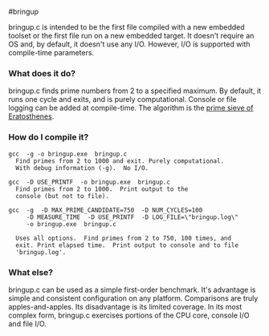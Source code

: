 #bringup

bringup.c is intended to be the first file compiled with a new embedded toolset
or the first file run on a new embedded target.  It doesn't require an OS and,
by default, it doesn't use any I/O.  However, I/O is supported with 
compile-time parameters.

### What does it do?
bringup.c finds prime numbers from 2 to a specified maximum.  By default, it
runs one cycle and exits, and is purely computational.  Console or file 
logging can be added at compile-time.  The algorithm is the 
[prime sieve of Eratosthenes](http://en.wikipedia.org/wiki/Sieve_of_eratosthenes).

### How do I compile it?

    gcc  -g -o bringup.exe  bringup.c
      Find primes from 2 to 1000 and exit. Purely computational.  
      With debug information (-g).  No I/O.

    gcc  -D USE_PRINTF  -o bringup.exe  bringup.c
      Find primes from 2 to 1000.  Print output to the 
      console (but not to file).  
    
    gcc  -g  -D MAX_PRIME_CANDIDATE=750  -D NUM_CYCLES=100  
         -D MEASURE_TIME  -D USE_PRINTF  -D LOG_FILE=\"bringup.log\"
         -o bringup.exe  bringup.c

      Uses all options.  Find primes from 2 to 750, 100 times, and
      exit. Print elapsed time.  Print output to console and to file 
      'bringup.log'.

### What else?
bringup.c can be used as a simple first-order benchmark.  It's advantage is
simple and consistent configuration on any platform.  Comparisons are truly
apples-and-apples.  Its disadvantage is its limited coverage.  In its most
complex form, bringup.c exercises portions of the CPU core, console I/O and
file I/O.

